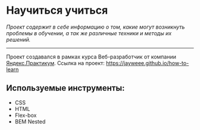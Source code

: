 # Научиться учиться
_Проект содержит в себе информацию о том, какие могут возникнуть проблемы в обучении, а так же различные техники и методы их решений._
***
Проект создавался в рамках курса Веб-разработчик от компании [Яндекс.Практикум](https://practicum.yandex.ru/).
Ссылка на проект: https://jayweee.github.io/how-to-learn
## Используемые инструменты:
- CSS
- HTML
- Flex-box
- BEM Nested
